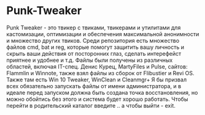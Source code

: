 # Punk-Tweaker
Punk Tweaker - это твикер с твиками, твикерами и утилитами для кастомизации, оптимизации и обеспечения максимальной анонимности и множество других твиков. Среди репозитория есть множество файлов cmd, bat и reg, которые помогут защитить вашу личность и скрыть ваши действия от посторонних глаз, сделать интерефейст приятнее и удобнее и т.д. Файлы были получены из различных областей, включая IT-спец. Денис Курец, MartyFiles и Pulse, сайтов: Flammlin и Winnote, также взял файлы из сборок от Flibustier и Revi OS. Также там есть Win 10 Tweaker, WinClean и Cleanmgr+ Я бы призвал всех обязательно запускать файлы от имени администратора, и в идеале перед запуском должна быть создана точка восстановления, но можно обойтись без этого и система будет хорошо работать.
Чтобы перейти в родительский каталог введите .. а чтобы выйти - exit.
